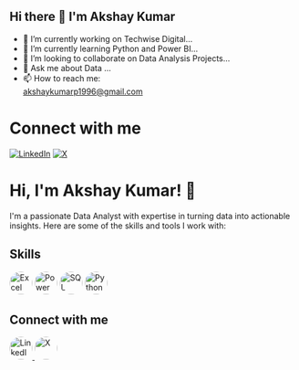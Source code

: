 ## Hi there 👋 I'm Akshay Kumar

- 🔭 I’m currently working on Techwise Digital...
- 🌱 I’m currently learning Python and Power BI...
- 👯 I’m looking to collaborate on Data Analysis Projects...
- 💬 Ask me about Data ...
- 📫 How to reach me: <br>
akshaykumarp1996@gmail.com

# Connect with me

[![LinkedIn](https://img.shields.io/badge/LinkedIn-0077B5?style=for-the-badge&logo=linkedin&logoColor=white)](https://www.linkedin.com/in/kashyupakshay/)
[![X](https://img.shields.io/badge/Twitter-1DA1F2?style=for-the-badge&logo=twitter&logoColor=white)](https://twitter.com/kashyupakshay)



# Hi, I'm Akshay Kumar! 👋

I'm a passionate Data Analyst with expertise in turning data into actionable insights. Here are some of the skills and tools I work with:

## Skills
<p align="left">
  <img src="https://upload.wikimedia.org/wikipedia/commons/7/73/Microsoft_Excel_2013-2019_logo.svg" alt="Excel" width="40" height="40" style="border-radius:50%">
  <img src="https://raw.githubusercontent.com/username/repository/branch/assets/powerbi-logo.png" alt="Power BI" width="40" height="40" style="border-radius:50%">
  <img src="https://raw.githubusercontent.com/username/repository/branch/assets/sql-logo.png" alt="SQL" width="40" height="40" style="border-radius:50%">
  <img src="https://raw.githubusercontent.com/username/repository/branch/assets/python-logo.png" alt="Python" width="40" height="40" style="border-radius:50%">
</p>

## Connect with me
<p align="left">
  <!-- LinkedIn -->
  <a href="https://www.linkedin.com/in/your-profile">
    <img src="https://raw.githubusercontent.com/username/repository/branch/assets/linkedin-logo.png" alt="LinkedIn" width="40" height="40" style="border-radius:50%">
  </a>
  <!-- X (formerly Twitter) -->
  <a href="https://twitter.com/your-profile">
    <img src="https://raw.githubusercontent.com/username/repository/branch/assets/twitter-logo.png" alt="X" width="40" height="40" style="border-radius:50%">
  </a>
</p>











